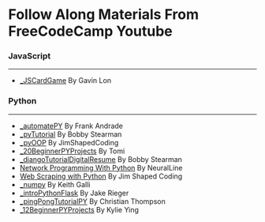 # Follow Along Materials From FreeCodeCamp Youtube

### JavaScript
---
- [_JSCardGame](https://www.freecodecamp.org/news/improve-your-javascript-skills-by-coding-a-card-game/) By Gavin Lon

### Python
---
- [_automatePY](https://www.youtube.com/watch?v=PXMJ6FS7llk) By Frank Andrade
- [_pyTutorial](https://www.youtube.com/watch?v=8124kv-632k) By Bobby Stearman
- [_pyOOP](https://www.youtube.com/watch?v=Ej_02ICOIgs) By JimShapedCoding
- [_20BeginnerPYProjects](https://www.youtube.com/watch?v=pdy3nh1tn6I) By Tomi
- [_djangoTutorialDigitalResume](https://www.youtube.com/watch?v=0oSsLbh_Kv4) By Bobby Stearman
- [Network Programming With Python](https://www.youtube.com/watch?v=FGdiSJakIS4) By NeuralLine
- [Web Scraping with Python](https://www.youtube.com/watch?v=XVv6mJpFOb0&pp=ygUkcHl0aG9uIHdlYiBzY3JhcGluZyBqaW0gZnJlZWNvZGVjYW1w) By Jim Shaped Coding
- [_numpy](https://www.youtube.com/watch?v=QUT1VHiLmmI) By Keith Galli
- [_introPythonFlask](https://www.youtube.com/watch?v=Z1RJmh_OqeA) By Jake Rieger
- [_pingPongTutorialPY](https://www.youtube.com/watch?v=C6jJg9Zan7w) By Christian Thompson
- [_12BeginnerPYProjects](https://www.youtube.com/watch?v=8ext9G7xspg) By Kylie Ying